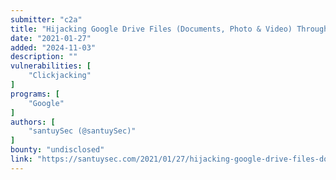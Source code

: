 ```yaml
---
submitter: "c2a"
title: "Hijacking Google Drive Files (Documents, Photo & Video) Through Google Docs Sharing"
date: "2021-01-27"
added: "2024-11-03"
description: ""
vulnerabilities: [
    "Clickjacking"
]
programs: [
    "Google"
]
authors: [
    "santuySec (@santuySec)"
]
bounty: "undisclosed"
link: "https://santuysec.com/2021/01/27/hijacking-google-drive-files-documents-photo-video-through-google-docs-sharing/"
---
```




